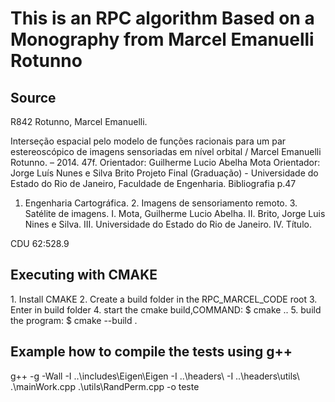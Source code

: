 <h1>This is an RPC algorithm Based on a Monography from Marcel Emanuelli Rotunno</h1>

<h2>Source</h2>
<p>
R842 Rotunno, Marcel Emanuelli.

Interseção espacial pelo modelo de funções racionais para
um par estereoscópico de imagens sensoriadas em nível
orbital / Marcel Emanuelli Rotunno. – 2014.
47f.
Orientador: Guilherme Lucio Abelha Mota
Orientador: Jorge Luís Nunes e Silva Brito
Projeto Final (Graduação) - Universidade do Estado do Rio
de Janeiro, Faculdade de Engenharia.
Bibliografia p.47

1. Engenharia Cartográfica. 2. Imagens de sensoriamento
   remoto. 3. Satélite de imagens. I. Mota, Guilherme Lucio
   Abelha. II. Brito, Jorge Luis Nines e Silva. III. Universidade do
   Estado do Rio de Janeiro. IV. Título.

CDU 62:528.9

</p>

<h2>Executing with CMAKE</h2>
<p>
1. Install CMAKE
2. Create a build folder in the RPC_MARCEL_CODE root
3. Enter in build folder
4. start the cmake build,COMMAND: $ cmake ..
5. build the program: $ cmake --build .
</p>

<h2>Example how to compile the tests using g++</h2>
<p>
 g++ -g -Wall -I ..\includes\Eigen\Eigen -I ..\headers\ -I ..\headers\utils\ .\mainWork.cpp .\utils\RandPerm.cpp -o teste
</p>